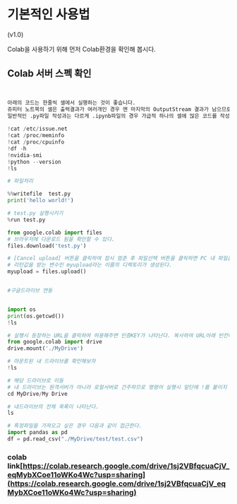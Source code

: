 # 기본적인 사용법

\(v1.0\)

Colab을 사용하기 위해 먼저 Colab환경을 확인해 봅시다.  

## Colab 서버 스펙 확인

```python


아래의 코드는 한줄씩 셀에서 실행하는 것이 좋습니다.  
쥬피터 노트북의 셀은 출력결과가 여러개인 경우 맨 마지막의 OutputStream 결과가 남으므로 이전 출력결과를 확인할 수 없기 때문입니다.   
일반적인 .py파일 작성과는 다르게 .ipynb파일의 경우 가급적 하나의 셀에 많은 코드를 작성하지 않는것이 좋습니다.  
 
!cat /etc/issue.net
!cat /proc/meminfo
!cat /proc/cpuinfo
!df -h
!nvidia-smi
!python --version
!ls

# 파일처리

%%writefile  test.py
print('hello world!')

# test.py 실행시키기
%run test.py

from google.colab import files
# 브라우저에 다운로드 됨을 확인할 수 있다.
files.download('test.py')

# [Cancel upload] 버튼을 클릭하여 잠시 멈춘 후 파일선택 버튼을 클릭하면 PC 내 파일을 선택할 수 있는 다이얼로그 창이 뜬다.
# 리턴값을 받는 변수인 myupload라는 이름의 디렉토리가 생성된다.
myupload = files.upload()


#구글드라이브 연동


import os
print(os.getcwd())
!ls

# 실행시 등장하는 URL을 클릭하여 허용해주면 인증KEY가 나타난다. 복사하여 URL아래 빈칸에 붙여넣으면 마운트에 성공하게된다.
from google.colab import drive
drive.mount('./MyDrive')

# 마운트된 내 드라이브를 확인해보자
!ls

# 해당 드라이브로 이동 
# 내 드라이브는 원격서버가 아니라 로컬서버로 간주하므로 명령어 실행시 앞단에 !를 붙이지 않는다.
cd MyDrive/My Drive

# 내드라이브의 전체 목록이 나타난다.
ls

# 특정파일을 가져오고 싶은 경우 다음과 같이 접근한다.
import pandas as pd
df = pd.read_csv("./MyDrive/test/test.csv")

```
### colab link[https://colab.research.google.com/drive/1sj2VBfqcuaCjV_eqMybXCoe11oWKo4Wc?usp=sharing](https://colab.research.google.com/drive/1sj2VBfqcuaCjV_eqMybXCoe11oWKo4Wc?usp=sharing)
